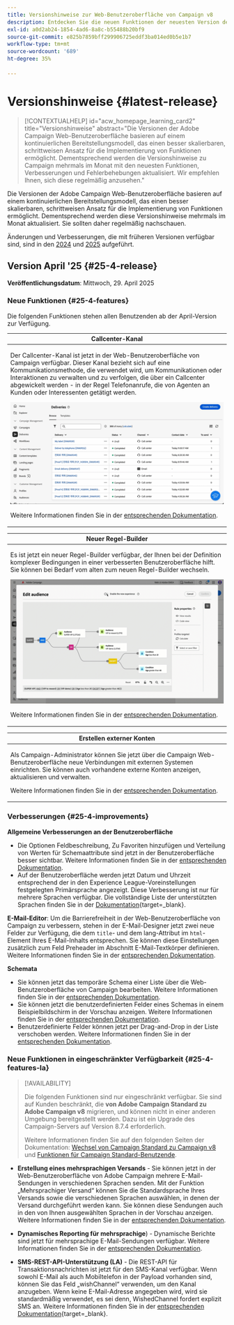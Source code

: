 ```yaml
---
title: Versionshinweise zur Web-Benutzeroberfläche von Campaign v8
description: Entdecken Sie die neuen Funktionen der neuesten Version der Campaign Web-Benutzeroberfläche
exl-id: a0d2ab24-1854-4ad6-8a8c-b55488b20bf9
source-git-commit: e825b7859bff299906725eddf3ba014ed0b5e1b7
workflow-type: tm+mt
source-wordcount: '689'
ht-degree: 35%

---
```


# Versionshinweise {#latest-release}

>[!CONTEXTUALHELP]
>id="acw_homepage_learning_card2"
>title="Versionshinweise"
>abstract="Die Versionen der Adobe Campaign Web-Benutzeroberfläche basieren auf einem kontinuierlichen Bereitstellungsmodell, das einen besser skalierbaren, schrittweisen Ansatz für die Implementierung von Funktionen ermöglicht. Dementsprechend werden die Versionshinweise zu Campaign mehrmals im Monat mit den neuesten Funktionen, Verbesserungen und Fehlerbehebungen aktualisiert. Wir empfehlen Ihnen, sich diese regelmäßig anzusehen."

Die Versionen der Adobe Campaign Web-Benutzeroberfläche basieren auf einem kontinuierlichen Bereitstellungsmodell, das einen besser skalierbaren, schrittweisen Ansatz für die Implementierung von Funktionen ermöglicht. Dementsprechend werden diese Versionshinweise mehrmals im Monat aktualisiert. Sie sollten daher regelmäßig nachschauen.

Änderungen und Verbesserungen, die mit früheren Versionen verfügbar sind, sind in den [2024](release-notes-24.md) und [2025](release-notes-25.md) aufgeführt.

## Version April &#39;25 {#25-4-release}

**Veröffentlichungsdatum**: Mittwoch, 29. April 2025


### Neue Funktionen {#25-4-features}

Die folgenden Funktionen stehen allen Benutzenden ab der April-Version zur Verfügung.

<table>
<thead>
<tr>
<th><strong>Callcenter-Kanal</strong><br/></th>
</tr>
</thead>
<tbody>
<tr>
<td>
<p>Der Callcenter-Kanal ist jetzt in der Web-Benutzeroberfläche von Campaign verfügbar. Dieser Kanal bezieht sich auf eine Kommunikationsmethode, die verwendet wird, um Kommunikationen oder Interaktionen zu verwalten und zu verfolgen, die über ein Callcenter abgewickelt werden - in der Regel Telefonanrufe, die von Agenten an Kunden oder Interessenten getätigt werden.</p>
<img src="assets/do-not-localize/call-center.gif">
<p>Weitere Informationen finden Sie in der <a href="../call-center/gs-call-center.md">entsprechenden Dokumentation</a>.</p>
</td>
</tr>
</tbody>
</table>

<table>
<thead>
<tr>
<th><strong>Neuer Regel-Builder</strong><br/></th>
</tr>
</thead>
<tbody>
<tr>
<td>
<p>Es ist jetzt ein neuer Regel-Builder verfügbar, der Ihnen bei der Definition komplexer Bedingungen in einer verbesserten Benutzeroberfläche hilft. Sie können bei Bedarf vom alten zum neuen Regel-Builder wechseln.</p>
<img src="assets/do-not-localize/rule-builder-release.gif">
<p>Weitere Informationen finden Sie in der <a href="../query/query-modeler-overview.md">entsprechenden Dokumentation</a>.</p>
</td>
</tr>
</tbody>
</table>

<table>
<thead>
<tr>
<th><strong>Erstellen externer Konten</strong><br/></th>
</tr>
</thead>
<tbody>
<tr>
<td>
<p>Als Campaign-Administrator können Sie jetzt über die Campaign Web-Benutzeroberfläche neue Verbindungen mit externen Systemen einrichten.
Sie können auch vorhandene externe Konten anzeigen, aktualisieren und verwalten.</p>
<p>Weitere Informationen finden Sie in der <a href="../administration/external-account.md">entsprechenden Dokumentation</a>.</p>
</td>
</tr>
</tbody>
</table>

### Verbesserungen {#25-4-improvements}

**Allgemeine Verbesserungen an der Benutzeroberfläche**

* Die Optionen Feldbeschreibung, Zu Favoriten hinzufügen und Verteilung von Werten für Schemaattribute sind jetzt in der Benutzeroberfläche besser sichtbar. Weitere Informationen finden Sie in der [entsprechenden Dokumentation](../get-started/attributes.md).
* Auf der Benutzeroberfläche werden jetzt Datum und Uhrzeit entsprechend der in den Experience League-Voreinstellungen festgelegten Primärsprache angezeigt. Diese Verbesserung ist nur für mehrere Sprachen verfügbar. Die vollständige Liste der unterstützten Sprachen finden Sie in der [ Dokumentation](https://experienceleague.adobe.com/de/docs/core-services/interface/features/browser-language){target=_blank}.

<!--
ko * Built-in options are now only visible in the list of options if the **Show advanced options** toggle is activated.
ko * The typology rules creation screen has been updated to facilitate the selection of the type of rule.
-->

**E-Mail-Editor**: Um die Barrierefreiheit in der Web-Benutzeroberfläche von Campaign zu verbessern, stehen in der E-Mail-Designer jetzt zwei neue Felder zur Verfügung, die dem `title`- und dem lang-Attribut im `html`-Element Ihres E-Mail-Inhalts entsprechen. Sie können diese Einstellungen zusätzlich zum Feld Preheader im Abschnitt E-Mail-Textkörper definieren. Weitere Informationen finden Sie in der [entsprechenden Dokumentation](../email/metadata.md).

<!--
**Workflow**: You can now select an existing Javascript code in workflow properties or in a Javascript activity.    
-->

**Schemata**

* Sie können jetzt das temporäre Schema einer Liste über die Web-Benutzeroberfläche von Campaign bearbeiten. Weitere Informationen finden Sie in der [entsprechenden Dokumentation](../audience/manage-audience.md).
* Sie können jetzt die benutzerdefinierten Felder eines Schemas in einem Beispielbildschirm in der Vorschau anzeigen. Weitere Informationen finden Sie in der [entsprechenden Dokumentation](../administration/custom-fields.md#add).
* Benutzerdefinierte Felder können jetzt per Drag-and-Drop in der Liste verschoben werden. Weitere Informationen finden Sie in der [entsprechenden Dokumentation](../administration/custom-fields.md#add).


### Neue Funktionen in eingeschränkter Verfügbarkeit {#25-4-features-la}

>[!AVAILABILITY]
>
>Die folgenden Funktionen sind nur eingeschränkt verfügbar. Sie sind auf Kunden beschränkt, die **von Adobe Campaign Standard zu Adobe Campaign v8** migrieren, und können nicht in einer anderen Umgebung bereitgestellt werden. Dazu ist ein Upgrade des Campaign-Servers auf Version 8.7.4 erforderlich.
>
>Weitere Informationen finden Sie auf den folgenden Seiten der Dokumentation: [Wechsel von Campaign Standard zu Campaign v8](../rn/acs-migration.md) und [Funktionen für Campaign Standard-Benutzende](https://experienceleague.adobe.com/docs/experience-cloud/campaign/campaign-standard-migration-home.html?lang=de).

* **Erstellung eines mehrsprachigen Versands** - Sie können jetzt in der Web-Benutzeroberfläche von Adobe Campaign mehrere E-Mail-Sendungen in verschiedenen Sprachen senden. Mit der Funktion „Mehrsprachiger Versand“ können Sie die Standardsprache Ihres Versands sowie die verschiedenen Sprachen auswählen, in denen der Versand durchgeführt werden kann. Sie können diese Sendungen auch in den von Ihnen ausgewählten Sprachen in der Vorschau anzeigen. Weitere Informationen finden Sie in der [entsprechenden Dokumentation](../email/edit-content.md).

* **Dynamisches Reporting für mehrsprachige**) - Dynamische Berichte sind jetzt für mehrsprachige E-Mail-Sendungen verfügbar. Weitere Informationen finden Sie in der [entsprechenden Dokumentation](../reporting/global-reports.md).

* **SMS-REST-API-Unterstützung (LA)** - Die REST-API für Transaktionsnachrichten ist jetzt für den SMS-Kanal verfügbar. Wenn sowohl E-Mail als auch Mobiltelefon in der Payload vorhanden sind, können Sie das Feld „wishChannel“ verwenden, um den Kanal anzugeben. Wenn keine E-Mail-Adresse angegeben wird, wird sie standardmäßig verwendet, es sei denn, WishedChannel fordert explizit SMS an. Weitere Informationen finden Sie in der [entsprechenden Dokumentation](https://experienceleague.adobe.com/de/docs/experience-cloud/campaign/apis/managing-transactional-messages){target=_blank}.

